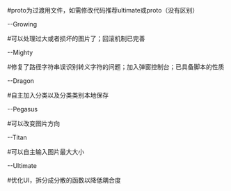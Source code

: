 #proto为过渡用文件，如需修改代码推荐ultimate或proto（没有区别）

--Growing

#可以处理过大或者损坏的图片了；回滚机制已完善

--Mighty

#修复了路径字符串误识别转义字符的问题；加入弹窗控制台；已具备脚本的性质

--Dragon

#自主加入分类以及分类类别本地保存

--Pegasus

#可以改变图片方向

--Titan

#可以自主输入图片最大大小

--Ultimate

#优化UI，拆分成分散的函数以降低耦合度
